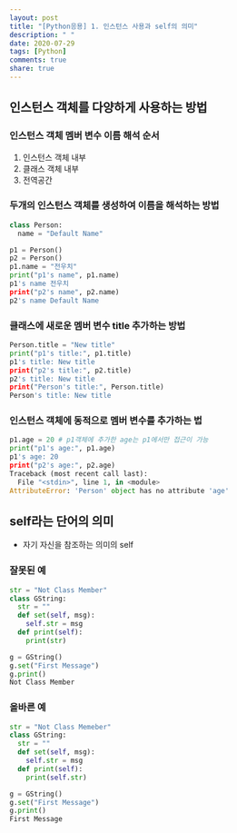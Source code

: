 ```yaml
---
layout: post
title: "[Python응용] 1. 인스턴스 사용과 self의 의미"
description: " "
date: 2020-07-29
tags: [Python]
comments: true
share: true
---
```



## 인스턴스 객체를 다양하게 사용하는 방법

### 인스턴스 객체 멤버 변수 이름 해석 순서
1. 인스턴스 객체 내부
2. 클래스 객체 내부
3. 전역공간

### 두개의 인스턴스 객체를 생성하여 이름을 해석하는 방법
```python
class Person:
  name = "Default Name"

p1 = Person()
p2 = Person()
p1.name = "전우치"
print("p1's name", p1.name)
p1's name 전우치
print("p2's name", p2.name)
p2's name Default Name
```

### 클래스에 새로운 멤버 변수 title 추가하는 방법
```python
Person.title = "New title"
print("p1's title:", p1.title)
p1's title: New title
print("p2's title:", p2.title)
p2's title: New title
print("Person's title:", Person.title)
Person's title: New title
```

### 인스턴스 객체에 동적으로 멤버 변수를 추가하는 법
```python
p1.age = 20 # p1객체에 추가한 age는 p1에서만 접근이 가능
print("p1's age:", p1.age)
p1's age: 20
print("p2's age:", p2.age)
Traceback (most recent call last):
  File "<stdin>", line 1, in <module>
AttributeError: 'Person' object has no attribute 'age'
```

## self라는 단어의 의미
- 자기 자신을 참조하는 의미의 self

### 잘못된 예
```python
str = "Not Class Member"
class GString:
  str = ""
  def set(self, msg):
    self.str = msg
  def print(self):
    print(str)

g = GString()
g.set("First Message")
g.print()
Not Class Member
```
### 올바른 예
```python
str = "Not Class Memeber"
class GString:
  str = ""
  def set(self, msg):
    self.str = msg
  def print(self):
    print(self.str)

g = GString()
g.set("First Message")
g.print()
First Message
```